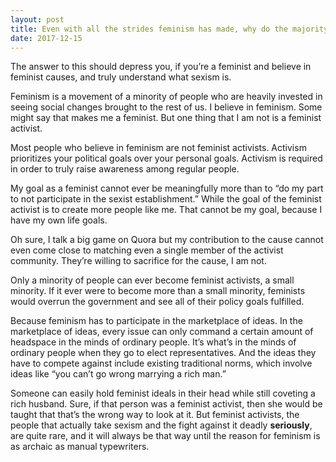 ```yaml
---
layout: post
title: Even with all the strides feminism has made, why do the majority of beautiful woman always go for the shallow cliche of a rich man? Just look at the celebrities, there’s no denying this fact.
date: 2017-12-15
---
```


<p>The answer to this should depress you, if you’re a feminist and believe in feminist causes, and truly understand what sexism is.</p><p>Feminism is a movement of a minority of people who are heavily invested in seeing social changes brought to the rest of us. I believe in feminism. Some might say that makes me a feminist. But one thing that I am not is a feminist activist.</p><p>Most people who believe in feminism are not feminist activists. Activism prioritizes your political goals over your personal goals. Activism is required in order to truly raise awareness among regular people.</p><p>My goal as a feminist cannot ever be meaningfully more than to “do my part to not participate in the sexist establishment.” While the goal of the feminist activist is to create more people like me. That cannot be my goal, because I have my own life goals.</p><p>Oh sure, I talk a big game on Quora but my contribution to the cause cannot even come close to matching even a single member of the activist community. They’re willing to sacrifice for the cause, I am not.</p><p>Only a minority of people can ever become feminist activists, a small minority. If it ever were to become more than a small minority, feminists would overrun the government and see all of their policy goals fulfilled.</p><p>Because feminism has to participate in the marketplace of ideas. In the marketplace of ideas, every issue can only command a certain amount of headspace in the minds of ordinary people. It’s what’s in the minds of ordinary people when they go to elect representatives. And the ideas they have to compete against include existing traditional norms, which involve ideas like “you can’t go wrong marrying a rich man.”</p><p>Someone can easily hold feminist ideals in their head while still coveting a rich husband. Sure, if that person was a feminist activist, then she would be taught that that’s the wrong way to look at it. But feminist activists, the people that actually take sexism and the fight against it deadly <b>seriously</b>, are quite rare, and it will always be that way until the reason for feminism is as archaic as manual typewriters.</p>
